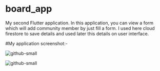 # board_app

My second Flutter application.
In this application, you can view a form which will add community member by just fill a form. 
I used here cloud firestore to save details and used later this details on user interface. 

#My application screenshot:-

![github-small](https://user-images.githubusercontent.com/64722970/95104600-a3664280-0753-11eb-84ca-56890486a79f.png)

![github-small](https://user-images.githubusercontent.com/64722970/95105135-56cf3700-0754-11eb-9a72-23fbaa137b03.png)
